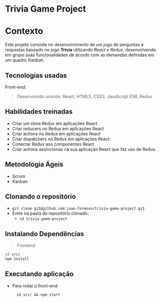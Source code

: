 # Trivia Game Project

# Contexto
Este projeto consiste no desenvolvimento de um jogo de perguntas e respostas baseado no jogo **Trivia** utilizando _React e Redux_, desenvolvendo em grupo suas funcionalidades de acordo com as demandas definidas em um quadro _Kanban_.

## Tecnologias usadas

Front-end:
> Desenvolvido usando: React, HTML5, CSS3, JavaScript ES6, Redux

## Habilidades treinadas

* Criar um store Redux em aplicações React
* Criar reducers no Redux em aplicações React
* Criar actions no Redux em aplicações React
* Criar dispatchers no Redux em aplicações React
* Conectar Redux aos componentes React
* Criar actions assíncronas na sua aplicação React que faz uso de Redux.

## Metodologia Ágeis

* Scrum
* Kanban

## Clonando o repositório

  * `git clone git@github.com:juan-formoso/trivia-game-project.git`.
  * Entre na pasta do repositório clonado:
    * `cd trivia-game-project`

## Instalando Dependências

> Frontend
```bash
cd src/
npm install
``` 

## Executando aplicação

* Para rodar o front-end:

  ```
    cd src/ && npm start
  ```